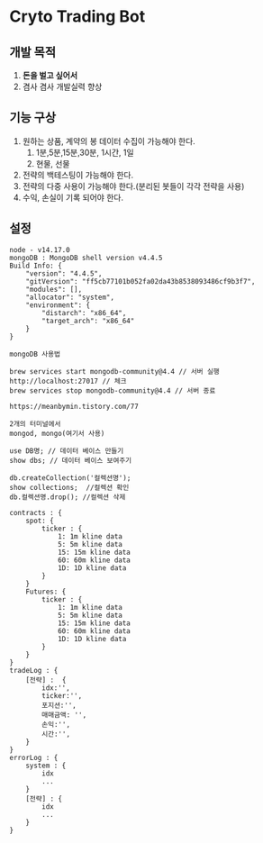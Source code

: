# Cryto Trading Bot

## 개발 목적

1. **돈을 벌고 싶어서**
2. 겸사 겸사 개발실력 향상

## 기능 구상

1. 원하는 상품, 계약의 봉 데이터 수집이 가능해야 한다.
   1. 1분,5분,15분,30분, 1시간, 1일
   2. 현물, 선물
2. 전략의 백테스팅이 가능해야 한다.
3. 전략의 다중 사용이 가능해야 한다.(분리된 봇들이 각각 전략을 사용)
4. 수익, 손실이 기록 되어야 한다.

## 설정

```
node - v14.17.0
mongoDB : MongoDB shell version v4.4.5
Build Info: {
    "version": "4.4.5",
    "gitVersion": "ff5cb77101b052fa02da43b8538093486cf9b3f7",
    "modules": [],
    "allocator": "system",
    "environment": {
        "distarch": "x86_64",
        "target_arch": "x86_64"
    }
}
```

```
mongoDB 사용법

brew services start mongodb-community@4.4 // 서버 실행
http://localhost:27017 // 체크
brew services stop mongodb-community@4.4 // 서버 종료

https://meanbymin.tistory.com/77

2개의 터미널에서
mongod, mongo(여기서 사용)

use DB명; // 데이터 베이스 만들기
show dbs; // 데이터 베이스 보여주기

db.createCollection('컬렉션명');
show collections;  //컬렉션 확인
db.컬렉션명.drop(); //컬렉션 삭제

contracts : {
    spot: {
        ticker : {
            1: 1m kline data
            5: 5m kline data
            15: 15m kline data
            60: 60m kline data
            1D: 1D kline data
        }
    }
    Futures: {
        ticker : {
            1: 1m kline data
            5: 5m kline data
            15: 15m kline data
            60: 60m kline data
            1D: 1D kline data
        }
    }
}
tradeLog : {
    [전략] :  {
        idx:'',
        ticker:'',
        포지션:'',
        매매금액: '',
        손익:'',
        시간:'',
    }
}
errorLog : {
    system : {
        idx
        ...
    }
    [전략] : {
        idx
        ...
    }
}

```
